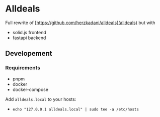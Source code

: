# Alldeals

Full rewrite of [https://github.com/herzkadani/alldeals](alldeals) but with

- solid.js frontend
- fastapi backend

## Developement

### Requirements

- pnpm
- docker
- docker-compose

Add `alldeals.local` to your hosts:

- `echo "127.0.0.1 alldeals.local" | sudo tee -a /etc/hosts`
